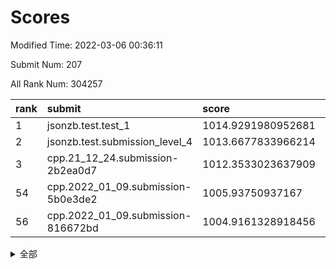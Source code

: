 # Scores

Modified Time: 2022-03-06 00:36:11

Submit Num: 207

All Rank Num: 304257

| rank |               submit               |       score        |       sigma        | pk_num |
| :--- | :--------------------------------- | :----------------- | :----------------- | :----- |
| 1    | jsonzb.test.test_1                 | 1014.9291980952681 | 0.8801058499072263 | 5882   |
| 2    | jsonzb.test.submission_level_4     | 1013.6677833966214 | 0.8283079816046118 | 5882   |
| 3    | cpp.21_12_24.submission-2b2ea0d7   | 1012.3533023637909 | 0.8079234153717266 | 5876   |
| 54   | cpp.2022_01_09.submission-5b0e3de2 | 1005.93750937167   | 0.7195735926205172 | 5883   |
| 56   | cpp.2022_01_09.submission-816672bd | 1004.9161328918456 | 0.7176257522417898 | 5877   |


<details>
<summary>全部</summary>

| rank |                 submit                 |       score        |       sigma        | pk_num |
| :--- | :------------------------------------- | :----------------- | :----------------- | :----- |
| 1    | jsonzb.test.test_1                     | 1014.9291980952681 | 0.8801058499072263 | 5882   |
| 2    | jsonzb.test.submission_level_4         | 1013.6677833966214 | 0.8283079816046118 | 5882   |
| 3    | cpp.21_12_24.submission-2b2ea0d7       | 1012.3533023637909 | 0.8079234153717266 | 5876   |
| 4    | gobigger.level_3.submission_level_3_26 | 1012.1780117289054 | 0.8158709877218372 | 5884   |
| 5    | gobigger.level_3.submission_level_3_10 | 1011.1260250118441 | 0.762364895748624  | 5877   |
| 6    | gobigger.level_3.submission_level_3_29 | 1011.0573716358224 | 0.7678511044130835 | 5875   |
| 7    | gobigger.level_3.submission_level_3_13 | 1010.7584831766492 | 0.7471876119054666 | 5876   |
| 8    | gobigger.level_3.submission_level_3_47 | 1010.7458793381028 | 0.7706922391945594 | 5879   |
| 9    | gobigger.level_3.submission_level_3_20 | 1010.6819001510426 | 0.7842892557977494 | 5880   |
| 10   | gobigger.level_3.submission_level_3_34 | 1010.5023958289081 | 0.7762586595653953 | 5880   |
| 11   | gobigger.level_3.submission_level_3_2  | 1010.4763026164766 | 0.7642036639842781 | 5879   |
| 12   | gobigger.level_3.submission_level_3_1  | 1010.473517241064  | 0.7608919215080433 | 5877   |
| 13   | gobigger.level_3.submission_level_3_42 | 1010.4277826565396 | 0.7792039590924518 | 5884   |
| 14   | gobigger.level_3.submission_level_3_48 | 1010.3824111721706 | 0.7731012932203032 | 5876   |
| 15   | gobigger.level_3.submission_level_3_19 | 1010.3583648313148 | 0.7887622577797886 | 5876   |
| 16   | gobigger.level_3.submission_level_3_17 | 1010.2390903007051 | 0.7691903609970504 | 5879   |
| 17   | gobigger.level_3.submission_level_3_40 | 1010.2323569745175 | 0.7434922707420387 | 5876   |
| 18   | gobigger.level_3.submission_level_3_15 | 1010.2186039746193 | 0.7538671091381473 | 5878   |
| 19   | gobigger.level_3.submission_level_3_43 | 1010.1733349666586 | 0.7623556218414197 | 5874   |
| 20   | gobigger.level_3.submission_level_3_18 | 1010.1304585750411 | 0.7499138043472358 | 5879   |
| 21   | gobigger.level_3.submission_level_3_30 | 1010.1184317980828 | 0.7785885519748715 | 5885   |
| 22   | gobigger.level_3.submission_level_3_46 | 1010.1080107190894 | 0.7730233858562957 | 5878   |
| 23   | gobigger.level_3.submission_level_3_0  | 1010.0627180168831 | 0.7556000331597217 | 5880   |
| 24   | gobigger.level_3.submission_level_3_11 | 1010.0570161797866 | 0.7553131961017722 | 5880   |
| 25   | gobigger.level_3.submission_level_3_38 | 1010.0399253451094 | 0.7679183918066526 | 5877   |
| 26   | gobigger.level_3.submission_level_3_49 | 1010.0138498401433 | 0.7739152652699783 | 5875   |
| 27   | gobigger.level_3.submission_level_3_9  | 1009.9873319689559 | 0.7627049425911617 | 5880   |
| 28   | gobigger.level_3.submission_level_3_22 | 1009.9431584645986 | 0.7627663680763905 | 5874   |
| 29   | gobigger.level_3.submission_level_3_23 | 1009.9258695737238 | 0.7745522390536241 | 5880   |
| 30   | gobigger.level_3.submission_level_3_25 | 1009.9238018182746 | 0.7572044578269357 | 5881   |
| 31   | gobigger.level_3.submission_level_3_44 | 1009.8952343893284 | 0.7827518525703331 | 5875   |
| 32   | gobigger.level_3.submission_level_3_41 | 1009.8745466968373 | 0.7572264111282979 | 5874   |
| 33   | gobigger.level_3.submission_level_3_39 | 1009.874078730536  | 0.7417306620664219 | 5874   |
| 34   | gobigger.level_3.submission_level_3_6  | 1009.8705052109484 | 0.751805874944979  | 5876   |
| 35   | gobigger.level_3.submission_level_3_7  | 1009.8028419224053 | 0.7383650240721955 | 5875   |
| 36   | gobigger.level_3.submission_level_3_37 | 1009.7973979344621 | 0.7899016567797755 | 5878   |
| 37   | gobigger.level_3.submission_level_3_45 | 1009.7592399277189 | 0.7749097621115594 | 5876   |
| 38   | gobigger.level_3.submission_level_3_28 | 1009.7585608600906 | 0.7476074847887202 | 5875   |
| 39   | gobigger.level_3.submission_level_3_27 | 1009.7379663215318 | 0.782742101233141  | 5879   |
| 40   | gobigger.level_3.submission_level_3_5  | 1009.301490105839  | 0.7582275241875772 | 5881   |
| 41   | gobigger.level_3.submission_level_3_36 | 1009.2616206697265 | 0.772815721457667  | 5874   |
| 42   | gobigger.level_3.submission_level_3_33 | 1009.2530162935145 | 0.7704096034293411 | 5882   |
| 43   | gobigger.level_3.submission_level_3_12 | 1009.2467231421653 | 0.769583730863428  | 5876   |
| 44   | gobigger.level_3.submission_level_3_24 | 1009.1947447302729 | 0.7687737817789494 | 5878   |
| 45   | gobigger.level_3.submission_level_3_3  | 1009.1740898128942 | 0.7703799112662589 | 5877   |
| 46   | gobigger.level_3.submission_level_3_32 | 1008.8569538173515 | 0.7416965466903884 | 5883   |
| 47   | gobigger.level_3.submission_level_3_16 | 1008.7966487684552 | 0.7427156636812507 | 5876   |
| 48   | gobigger.level_3.submission_level_3_4  | 1008.7391307065704 | 0.7655237027178381 | 5878   |
| 49   | gobigger.level_3.submission_level_3_14 | 1008.6538823450206 | 0.7570818822090759 | 5873   |
| 50   | gobigger.level_3.submission_level_3_8  | 1008.6066430777689 | 0.7345060958617938 | 5878   |
| 51   | gobigger.level_3.submission_level_3_21 | 1008.5953123268695 | 0.7530363675113421 | 5882   |
| 52   | gobigger.level_3.submission_level_3_31 | 1008.3837063613951 | 0.7563567198958356 | 5884   |
| 53   | gobigger.level_3.submission_level_3_35 | 1008.3424937643763 | 0.7459717408900167 | 5879   |
| 54   | cpp.2022_01_09.submission-5b0e3de2     | 1005.93750937167   | 0.7195735926205172 | 5883   |
| 55   | gobigger.level_1.submission_level_1_3  | 1005.2735556344504 | 0.7234798171916552 | 5881   |
| 56   | cpp.2022_01_09.submission-816672bd     | 1004.9161328918456 | 0.7176257522417898 | 5877   |
| 57   | gobigger.level_1.submission_level_1_31 | 1004.455130829315  | 0.7239271665841722 | 5881   |
| 58   | gobigger.level_1.submission_level_1_18 | 1004.1981849201222 | 0.7099512809563513 | 5881   |
| 59   | gobigger.level_1.submission_level_1_1  | 1004.0183696157751 | 0.7234544364603045 | 5879   |
| 60   | gobigger.level_1.submission_level_1_4  | 1004.0126088638343 | 0.7183467151922474 | 5880   |
| 61   | gobigger.level_1.submission_level_1_41 | 1004.0010047025006 | 0.6945263259481792 | 5882   |
| 62   | gobigger.level_1.submission_level_1_35 | 1003.8428697424415 | 0.711196638663936  | 5882   |
| 63   | gobigger.level_1.submission_level_1_49 | 1003.8029642941383 | 0.7148627932741236 | 5876   |
| 64   | gobigger.level_1.submission_level_1_36 | 1003.7893236675511 | 0.7133099227177399 | 5877   |
| 65   | gobigger.level_1.submission_level_1_2  | 1003.783860891364  | 0.7150984088352063 | 5879   |
| 66   | gobigger.level_1.submission_level_1_24 | 1003.7543582789523 | 0.7106560200696086 | 5881   |
| 67   | gobigger.level_1.submission_level_1_0  | 1003.7398160173906 | 0.7194609982783616 | 5875   |
| 68   | gobigger.level_1.submission_level_1_32 | 1003.6745185143367 | 0.7149986545161672 | 5879   |
| 69   | gobigger.level_1.submission_level_1_33 | 1003.629998258105  | 0.7117244159099926 | 5877   |
| 70   | gobigger.level_1.submission_level_1_45 | 1003.6274581855266 | 0.7197147745369481 | 5883   |
| 71   | gobigger.level_1.submission_level_1_42 | 1003.5834896830536 | 0.7045914724432863 | 5881   |
| 72   | gobigger.level_1.submission_level_1_6  | 1003.5750627655304 | 0.7104544114437353 | 5880   |
| 73   | gobigger.level_1.submission_level_1_25 | 1003.5410257634702 | 0.7138307469401912 | 5880   |
| 74   | gobigger.level_1.submission_level_1_23 | 1003.5176443672599 | 0.7194719150375315 | 5885   |
| 75   | gobigger.level_1.submission_level_1_21 | 1003.4932710703079 | 0.7228075587410374 | 5880   |
| 76   | gobigger.level_1.submission_level_1_16 | 1003.4779973655744 | 0.7142727699698813 | 5880   |
| 77   | gobigger.level_1.submission_level_1_40 | 1003.4694192360361 | 0.7143646940075515 | 5881   |
| 78   | gobigger.level_1.submission_level_1_38 | 1003.4259838811206 | 0.7234567817720521 | 5876   |
| 79   | gobigger.level_1.submission_level_1_44 | 1003.4207433097861 | 0.7132757168397665 | 5880   |
| 80   | gobigger.level_1.submission_level_1_14 | 1003.371459224276  | 0.7103832272580207 | 5883   |
| 81   | gobigger.level_1.submission_level_1_34 | 1003.3534541605361 | 0.7109257342628714 | 5880   |
| 82   | gobigger.level_1.submission_level_1_15 | 1003.3020188634175 | 0.7133284999376309 | 5883   |
| 83   | gobigger.level_1.submission_level_1_19 | 1003.2445125445809 | 0.716800506549728  | 5881   |
| 84   | gobigger.level_1.submission_level_1_11 | 1003.1939663612594 | 0.7121038138416272 | 5878   |
| 85   | gobigger.level_1.submission_level_1_12 | 1003.1739297773779 | 0.7131380398977704 | 5876   |
| 86   | gobigger.level_1.submission_level_1_28 | 1003.1575517935926 | 0.723184926202488  | 5879   |
| 87   | gobigger.level_1.submission_level_1_20 | 1003.1511329557978 | 0.7107516667286207 | 5879   |
| 88   | gobigger.level_1.submission_level_1_5  | 1003.1093635730377 | 0.7248010741869294 | 5879   |
| 89   | gobigger.level_1.submission_level_1_8  | 1003.0851589335291 | 0.7195159317231634 | 5883   |
| 90   | gobigger.level_1.submission_level_1_9  | 1002.9724903563223 | 0.7042958015573042 | 5885   |
| 91   | gobigger.level_1.submission_level_1_39 | 1002.9492344759298 | 0.7115671446407382 | 5876   |
| 92   | gobigger.level_1.submission_level_1_30 | 1002.8692534045585 | 0.7157811206161692 | 5881   |
| 93   | gobigger.level_1.submission_level_1_26 | 1002.8598323755282 | 0.7091225584445284 | 5881   |
| 94   | gobigger.level_1.submission_level_1_13 | 1002.8486614619541 | 0.7136583860100173 | 5878   |
| 95   | gobigger.level_1.submission_level_1_48 | 1002.8305660949559 | 0.7134399196136706 | 5882   |
| 96   | gobigger.level_1.submission_level_1_17 | 1002.723628790783  | 0.7079862252280303 | 5880   |
| 97   | gobigger.level_1.submission_level_1_37 | 1002.6926426854855 | 0.7088798164147854 | 5877   |
| 98   | gobigger.level_1.submission_level_1_22 | 1002.4395307650282 | 0.7108106093931198 | 5879   |
| 99   | gobigger.level_1.submission_level_1_47 | 1002.4313838756266 | 0.715075959926042  | 5886   |
| 100  | gobigger.level_1.submission_level_1_46 | 1002.430524191368  | 0.7139969985115313 | 5875   |
| 101  | gobigger.level_1.submission_level_1_7  | 1002.2312851420253 | 0.7079079567113039 | 5882   |
| 102  | gobigger.level_1.submission_level_1_43 | 1001.9454701672375 | 0.7102474724677945 | 5880   |
| 103  | gobigger.level_1.submission_level_1_27 | 1001.8372298987643 | 0.708681327725614  | 5877   |
| 104  | gobigger.level_1.submission_level_1_10 | 1001.7928135563795 | 0.7110128352457503 | 5881   |
| 105  | gobigger.level_1.submission_level_1_29 | 1001.7844217643698 | 0.7070608712219436 | 5879   |
| 106  | gobigger.random.submission_random_14   | 997.2299204499573  | 0.7180780166925257 | 5878   |
| 107  | gobigger.random.submission_random_28   | 997.1505715333783  | 0.7077292226542128 | 5877   |
| 108  | gobigger.random.submission_random_15   | 997.1486824806829  | 0.7059039023300282 | 5878   |
| 109  | gobigger.random.submission_random_36   | 996.7664163675145  | 0.70430440400778   | 5876   |
| 110  | gobigger.random.submission_random_2    | 996.6152588514129  | 0.7047804701738822 | 5881   |
| 111  | gobigger.random.submission_random_32   | 996.5524520799542  | 0.7149370563872673 | 5879   |
| 112  | gobigger.random.submission_random_40   | 996.5263570249585  | 0.7007487912268477 | 5885   |
| 113  | gobigger.random.submission_random_37   | 996.5095416228411  | 0.7156228209179472 | 5875   |
| 114  | gobigger.random.submission_random_49   | 996.5025802976336  | 0.7184100674412605 | 5880   |
| 115  | gobigger.random.submission_random_47   | 996.4864624842976  | 0.7112056061958679 | 5883   |
| 116  | gobigger.random.submission_random_42   | 996.4708632878742  | 0.7126790592631264 | 5879   |
| 117  | gobigger.random.submission_random_46   | 996.4527907987022  | 0.7108574106418635 | 5881   |
| 118  | gobigger.random.submission_random_20   | 996.4184931909062  | 0.7158259433423332 | 5878   |
| 119  | gobigger.random.submission_random_25   | 996.396491373847   | 0.7068359475888214 | 5880   |
| 120  | gobigger.random.submission_random_43   | 996.3615724269035  | 0.7110582331490662 | 5882   |
| 121  | gobigger.random.submission_random_30   | 996.3393588417317  | 0.7070330087892814 | 5876   |
| 122  | gobigger.random.submission_random_35   | 996.3281751473503  | 0.7210492341781249 | 5876   |
| 123  | gobigger.random.submission_random_29   | 996.2739384080502  | 0.709852129444625  | 5881   |
| 124  | gobigger.random.submission_random_1    | 996.2547072677381  | 0.7144330578597238 | 5884   |
| 125  | gobigger.random.submission_random_41   | 996.2546014303906  | 0.7031445853931959 | 5880   |
| 126  | gobigger.random.submission_random_10   | 996.2342963492146  | 0.7162343940411651 | 5884   |
| 127  | gobigger.random.submission_random_23   | 996.2339473648628  | 0.7028496189097178 | 5878   |
| 128  | gobigger.random.submission_random_39   | 996.2196115220993  | 0.7108403767825302 | 5888   |
| 129  | gobigger.random.submission_random_44   | 996.2163955671246  | 0.7143498044967829 | 5876   |
| 130  | gobigger.random.submission_random_31   | 996.2033136058791  | 0.7113030384939223 | 5879   |
| 131  | gobigger.random.submission_random_24   | 996.16495198543    | 0.7088376935002365 | 5872   |
| 132  | gobigger.random.submission_random_12   | 995.9333820706576  | 0.7074719301403302 | 5878   |
| 133  | gobigger.random.submission_random_18   | 995.928131509844   | 0.7034722209056768 | 5879   |
| 134  | gobigger.random.submission_random_4    | 995.9267434450439  | 0.6982405583205392 | 5879   |
| 135  | gobigger.random.submission_random_3    | 995.9215196042666  | 0.7155501229509457 | 5878   |
| 136  | gobigger.random.submission_random_27   | 995.9075166437799  | 0.7081704895515194 | 5875   |
| 137  | gobigger.random.submission_random_22   | 995.8896450638453  | 0.7056784600469386 | 5882   |
| 138  | gobigger.random.submission_random_38   | 995.8515522154465  | 0.7209668915452758 | 5882   |
| 139  | gobigger.random.submission_random_17   | 995.815100963468   | 0.7120792296470819 | 5886   |
| 140  | gobigger.random.submission_random_11   | 995.7726713668383  | 0.7183125879887209 | 5882   |
| 141  | gobigger.random.submission_random_45   | 995.7683819134492  | 0.7231022049520478 | 5879   |
| 142  | gobigger.random.submission_random_5    | 995.7153587156436  | 0.7060231578726779 | 5887   |
| 143  | gobigger.random.submission_random_34   | 995.7092572705269  | 0.7158304456008555 | 5882   |
| 144  | gobigger.random.submission_random_21   | 995.6777428147859  | 0.7124000751267516 | 5873   |
| 145  | gobigger.random.submission_random_13   | 995.6407777813765  | 0.719844272933985  | 5876   |
| 146  | gobigger.random.submission_random_9    | 995.5082566835695  | 0.6966277123306267 | 5878   |
| 147  | gobigger.random.submission_random_16   | 995.5017709200091  | 0.7006693453271112 | 5879   |
| 148  | gobigger.random.submission_random_48   | 995.3947217792124  | 0.7277374281793595 | 5883   |
| 149  | gobigger.random.submission_random_0    | 995.3780782581912  | 0.7083418208996662 | 5882   |
| 150  | gobigger.random.submission_random_6    | 995.3512450886715  | 0.7133674187268243 | 5886   |
| 151  | gobigger.random.submission_random_19   | 995.318513107803   | 0.7103848189538527 | 5880   |
| 152  | gobigger.random.submission_random_26   | 995.0848739449197  | 0.7080080140703676 | 5879   |
| 153  | gobigger.random.submission_random_7    | 995.0128870133013  | 0.7204702710283177 | 5885   |
| 154  | gobigger.random.submission_random_33   | 994.9921955169903  | 0.7246048167854788 | 5884   |
| 155  | gobigger.level_2.submission_level_2_48 | 994.9134614012902  | 0.7229331051390152 | 5875   |
| 156  | gobigger.random.submission_random_8    | 994.9053926825787  | 0.7415724965160028 | 5880   |
| 157  | gobigger.level_2.submission_level_2_25 | 993.7064271838611  | 0.7346294848734377 | 5885   |
| 158  | gobigger.level_2.submission_level_2_7  | 993.5344174073927  | 0.7272106662227836 | 5878   |
| 159  | gobigger.level_2.submission_level_2_44 | 993.3900211397678  | 0.726126272186126  | 5879   |
| 160  | gobigger.level_2.submission_level_2_9  | 993.1857342388644  | 0.7400249019705788 | 5882   |
| 161  | gobigger.level_2.submission_level_2_11 | 993.0708431351219  | 0.7480387130486856 | 5879   |
| 162  | gobigger.level_2.submission_level_2_20 | 993.0013542520036  | 0.7397161589985001 | 5884   |
| 163  | gobigger.level_2.submission_level_2_24 | 992.9534448965629  | 0.7224947484479695 | 5883   |
| 164  | gobigger.level_2.submission_level_2_19 | 992.898986010599   | 0.7386613837926282 | 5879   |
| 165  | gobigger.level_2.submission_level_2_36 | 992.8573055940997  | 0.749851956415241  | 5878   |
| 166  | gobigger.level_2.submission_level_2_39 | 992.8309899435907  | 0.7403480340150724 | 5875   |
| 167  | gobigger.level_2.submission_level_2_40 | 992.8087866851085  | 0.7429321326365831 | 5878   |
| 168  | gobigger.level_2.submission_level_2_46 | 992.7165683400543  | 0.7345635585847439 | 5878   |
| 169  | gobigger.level_2.submission_level_2_31 | 992.6931844946241  | 0.7442323689323935 | 5883   |
| 170  | gobigger.level_2.submission_level_2_33 | 992.6926195423532  | 0.7378351143049101 | 5877   |
| 171  | gobigger.level_2.submission_level_2_14 | 992.6520102045077  | 0.7396634763732453 | 5879   |
| 172  | gobigger.level_2.submission_level_2_8  | 992.5817732852836  | 0.7363339998423374 | 5883   |
| 173  | gobigger.level_2.submission_level_2_6  | 992.3149669095253  | 0.7365768380409948 | 5882   |
| 174  | gobigger.level_2.submission_level_2_4  | 992.2556732815606  | 0.7474608618867101 | 5880   |
| 175  | gobigger.level_2.submission_level_2_43 | 992.2515981194656  | 0.740938286830221  | 5878   |
| 176  | gobigger.level_2.submission_level_2_15 | 992.2494041846396  | 0.7484014913218947 | 5878   |
| 177  | gobigger.level_2.submission_level_2_32 | 992.1797345364423  | 0.7515867600795039 | 5879   |
| 178  | gobigger.level_2.submission_level_2_38 | 992.170448145596   | 0.7509814459005452 | 5880   |
| 179  | gobigger.level_2.submission_level_2_49 | 992.0388621014788  | 0.7454900689003648 | 5873   |
| 180  | gobigger.level_2.submission_level_2_17 | 992.002580353447   | 0.7647946742004896 | 5884   |
| 181  | gobigger.level_2.submission_level_2_1  | 991.9720609494001  | 0.7512199585381295 | 5880   |
| 182  | gobigger.level_2.submission_level_2_18 | 991.9702537841025  | 0.7640019310291041 | 5884   |
| 183  | gobigger.level_2.submission_level_2_10 | 991.9409050373164  | 0.7388159340939915 | 5877   |
| 184  | gobigger.level_2.submission_level_2_0  | 991.9350204179916  | 0.7306275139683138 | 5883   |
| 185  | gobigger.level_2.submission_level_2_37 | 991.9157585684557  | 0.7442674892005955 | 5882   |
| 186  | gobigger.level_2.submission_level_2_28 | 991.8592561671445  | 0.741660463512982  | 5875   |
| 187  | gobigger.level_2.submission_level_2_30 | 991.83682609924    | 0.7577884267686078 | 5879   |
| 188  | gobigger.level_2.submission_level_2_27 | 991.6780433607063  | 0.7388737405859529 | 5883   |
| 189  | gobigger.level_2.submission_level_2_42 | 991.6651730601748  | 0.7586744090726292 | 5879   |
| 190  | gobigger.level_2.submission_level_2_26 | 991.6511496850534  | 0.736953892717463  | 5877   |
| 191  | gobigger.level_2.submission_level_2_5  | 991.6155623362611  | 0.7415112051068637 | 5878   |
| 192  | gobigger.level_2.submission_level_2_35 | 991.6050400304565  | 0.7437731465873905 | 5878   |
| 193  | gobigger.level_2.submission_level_2_12 | 991.478944761428   | 0.7394701759991876 | 5883   |
| 194  | gobigger.level_2.submission_level_2_34 | 991.4389482780448  | 0.7495079778360666 | 5878   |
| 195  | gobigger.level_2.submission_level_2_22 | 991.3931533802496  | 0.7631741529331013 | 5877   |
| 196  | gobigger.level_2.submission_level_2_29 | 991.3120610036597  | 0.7530323156547561 | 5879   |
| 197  | gobigger.level_2.submission_level_2_47 | 991.2531091253666  | 0.7499967725079006 | 5876   |
| 198  | gobigger.level_2.submission_level_2_2  | 991.2305018256814  | 0.7375344101826647 | 5876   |
| 199  | gobigger.level_2.submission_level_2_45 | 991.1622978617904  | 0.7471056358797793 | 5882   |
| 200  | gobigger.level_2.submission_level_2_41 | 991.094868055058   | 0.7575212333177866 | 5883   |
| 201  | gobigger.level_2.submission_level_2_16 | 990.8471934051694  | 0.747152020005702  | 5875   |
| 202  | gobigger.level_2.submission_level_2_23 | 990.8120049458873  | 0.7638216577447057 | 5885   |
| 203  | gobigger.level_2.submission_level_2_21 | 990.6145111668633  | 0.7648906848007628 | 5878   |
| 204  | gobigger.level_2.submission_level_2_13 | 990.4132041294474  | 0.7511717032942702 | 5879   |
| 205  | gobigger.level_2.submission_level_2_3  | 989.3782021102892  | 0.7690828506504086 | 5879   |
| 206  | gobigger.none.submission_none_1        | 977.1590759816287  | 1.4001924032259485 | 5879   |
| 207  | gobigger.none.submission_none_0        | 976.8405835525037  | 1.342957914968194  | 5880   |

</details>